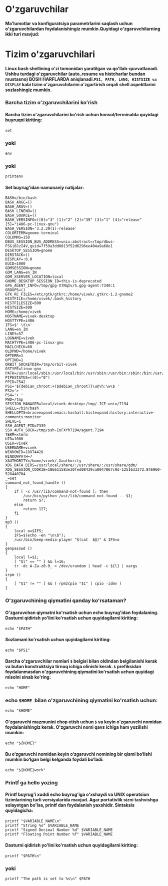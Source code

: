 # O'zgaruvchilar


#### Ma'lumotlar va konfiguratsiya parametrlarini saqlash uchun o'zgaruvchilardan foydalanishingiz mumkin.Quyidagi o'zgaruvchilarning ikki turi mavjud:


# Tizim o'zgaruvchilari


#### Linux bash shellining o'zi tomonidan yaratilgan va qo'llab-quvvatlanadi. Ushbu turdagi o'zgaruvchilar (auto_resume va histcharlar bundan mustasno) BOSH HARFLARDA aniqlanadi.```PS1, PATH, LANG, HISTSIZE va DISPLAY``` kabi tizim o'zgaruvchilarini o'zgartirish orqali shell aspektlarini sozlashingiz mumkin.


### Barcha tizim oʻzgaruvchilarini koʻrish


#### Barcha tizim o'zgaruvchilarini ko'rish uchun konsol/terminalda quyidagi buyruqni kiriting:

```
set
```

### yoki

```
env
```
### yoki

```
printenv
```


#### Set buyrug'idan namunaviy natijalar:


```
BASH=/bin/bash
BASH_ARGC=()
BASH_ARGV=()
BASH_LINENO=()
BASH_SOURCE=()
BASH_VERSINFO=([0]="3" [1]="2" [2]="39" [3]="1" [4]="release" [5]="i486-pc-linux-gnu")
BASH_VERSION='3.2.39(1)-release'
COLORTERM=gnome-terminal
COLUMNS=158
DBUS_SESSION_BUS_ADDRESS=unix:abstract=/tmp/dbus-FSGj0JzI4V,guid=7f59a3dd0813f52d6296ee404a9a68e1
DESKTOP_SESSION=gnome
DIRSTACK=()
DISPLAY=:0.0
EUID=1000
GDMSESSION=gnome
GDM_LANG=en_IN
GDM_XSERVER_LOCATION=local
GNOME_DESKTOP_SESSION_ID=this-is-deprecated
GPG_AGENT_INFO=/tmp/gpg-X7NqIv/S.gpg-agent:7340:1
GROUPS=()
GTK_RC_FILES=/etc/gtk/gtkrc:/home/vivek/.gtkrc-1.2-gnome2
HISTFILE=/home/vivek/.bash_history
HISTFILESIZE=500
HISTSIZE=500
HOME=/home/vivek
HOSTNAME=vivek-desktop
HOSTTYPE=i486
IFS=$' \t\n'
LANG=en_IN
LINES=57
LOGNAME=vivek
MACHTYPE=i486-pc-linux-gnu
MAILCHECK=60
OLDPWD=/home/vivek
OPTERR=1
OPTIND=1
ORBIT_SOCKETDIR=/tmp/orbit-vivek
OSTYPE=linux-gnu
PATH=/usr/local/sbin:/usr/local/bin:/usr/sbin:/usr/bin:/sbin:/bin:/usr/games
PIPESTATUS=([0]="0")
PPID=7542
PS1='${debian_chroot:+($debian_chroot)}\u@\h:\w\$ '
PS2='> '
PS4='+ '
PWD=/tmp
SESSION_MANAGER=local/vivek-desktop:/tmp/.ICE-unix/7194
SHELL=/bin/bash
SHELLOPTS=braceexpand:emacs:hashall:histexpand:history:interactive-comments:monitor
SHLVL=1
SSH_AGENT_PID=7339
SSH_AUTH_SOCK=/tmp/ssh-IoFXYh7194/agent.7194
TERM=xterm
UID=1000
USER=vivek
USERNAME=vivek
WINDOWID=18874428
WINDOWPATH=7
XAUTHORITY=/home/vivek/.Xauthority
XDG_DATA_DIRS=/usr/local/share/:/usr/share/:/usr/share/gdm/
XDG_SESSION_COOKIE=186611583e30fed08439ca0047067c9d-1251633372.846960-528440704
_=set
command_not_found_handle () 
{ 
    if [ -x /usr/lib/command-not-found ]; then
        /usr/bin/python /usr/lib/command-not-found -- $1;
        return $?;
    else
        return 127;
    fi
}
mp3 () 
{ 
    local o=$IFS;
    IFS=$(echo -en "\n\b");
    /usr/bin/beep-media-player "$(cat  $@)" & IFS=o
}
genpasswd () 
{ 
    local l=$1;
    [ "$l" == "" ] && l=16;
    tr -dc A-Za-z0-9_ < /dev/urandom | head -c ${l} | xargs
}
xrpm () 
{ 
    [ "$1" != "" ] && ( rpm2cpio "$1" | cpio -idmv )
}
```


### O'zgaruvchining qiymatini qanday ko'rsataman?

#### O'zgaruvchan qiymatni ko'rsatish uchun echo buyrug'idan foydalaning. Dasturni qidirish yo'lini ko'rsatish uchun quyidagilarni kiriting:

```
echo "$PATH"
```

#### Sozlamani ko'rsatish uchun quyidagilarni kiriting:

```
echo "$PS1"
```

#### Barcha o'zgaruvchilar nomlari ```$``` belgisi bilan oldindan belgilanishi kerak va butun konstruktsiya tirnoq ichiga olinishi kerak. ```$``` prefiksidan foydalanmasdan o'zgaruvchining qiymatini ko'rsatish uchun quyidagi misolni sinab ko'ring:


```
echo "HOME"
```

### echo ```$HOME ```bilan o'zgaruvchining qiymatini ko'rsatish uchun:

```
echo "$HOME"
```

#### Oʻzgaruvchi mazmunini chop etish uchun ```$``` va keyin oʻzgaruvchi nomidan foydalanishingiz kerak. O'zgaruvchi nomi qavs ichiga ham yozilishi mumkin:

```
echo "${HOME}"
```

#### Bu o‘zgaruvchi nomidan keyin o‘zgaruvchi nomining bir qismi bo‘lishi mumkin bo‘lgan belgi kelganda foydali bo‘ladi:

```
echo "${HOME}work"
```

### Printf ga hello yozing

#### Printf buyrug'i xuddi echo buyrug'iga o'xshaydi va UNIX operatsion tizimlarining turli versiyalarida mavjud. Agar portativlik sizni tashvishga solayotgan bo'lsa, printf dan foydalanish yaxshidir. Sintaksis quyidagicha:

```
printf "$VARIABLE_NAME\n"
printf "String %s" $VARIABLE_NAME
printf "Signed Decimal Number %d" $VARIABLE_NAME
printf "Floating Point Number %f" $VARIABLE_NAME
```

#### Dasturni qidirish yo'lini ko'rsatish uchun quyidagilarni kiriting:

```
printf "$PATH\n"
```

### yoki

```
printf "The path is set to %s\n" $PATH

```

